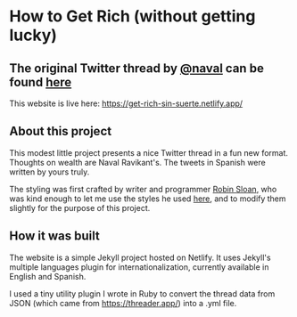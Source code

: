 # How to Get Rich (without getting lucky)
## The original Twitter thread by [@naval](http://github.com) can be found [here](https://twitter.com/naval/status/1002103360646823936)

This website is live here: https://get-rich-sin-suerte.netlify.app/

## About this project

This modest little project presents a nice Twitter thread in a fun new format. Thoughts on wealth are Naval Ravikant's. The tweets in Spanish were written by yours truly.

The styling was first crafted by writer and programmer [Robin Sloan](https://www.robinsloan.com/), who was kind enough to let me use the styles he used [here](https://platforms.fyi/), 
and to modify them slightly for the purpose of this project. 

## How it was built

The website is a simple Jekyll project hosted on Netlify. It uses Jekyll's multiple languages plugin for internationalization, currently available in English and Spanish. 

I used a tiny utility plugin I wrote in Ruby to convert the thread data from JSON (which came from https://threader.app/) into a .yml file.

